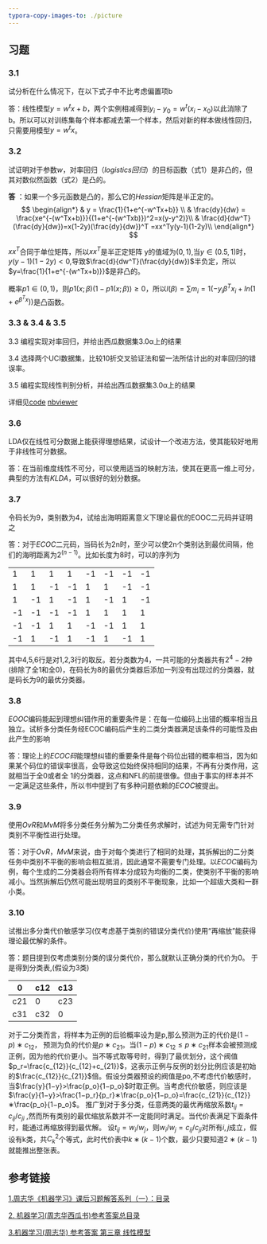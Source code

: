 ```yaml
---
typora-copy-images-to: ./picture
---
```


## 习题

### 3.1 

试分析在什么情况下，在以下式子中不比考虑偏置项b

答：线性模型$y=w^tx+b$，两个实例相减得到$y_i−y_0=w^t(x_i−x_0)$以此消除了b。所以可以对训练集每个样本都减去第一个样本，然后对新的样本做线性回归，只需要用模型$y=w^tx$。

### 3.2 

试证明对于参数$w$，对率回归$（logistics回归）$的目标函数（式1）是非凸的，但其对数似然函数（式2）是凸的。

**答** ：如果一个多元函数是凸的，那么它的$Hessian$矩阵是半正定的。
$$
\begin{align*}
& y = \frac{1}{1+e^{-w^Tx+b}} \\
& \frac{dy}{dw} = \frac{xe^{-(w^Tx+b)}}{(1+e^{-(w^Txb)})^2=x(y-y^2)}\\
& \frac{d}{dw^T}(\frac{dy}{dw})=x(1-2y)(\frac{dy}{dw})^T =xx^Ty(y-1)(1-2y)\\
\end{align*}
$$

$xx^T$合同于单位矩阵，所以$xx^T$是半正定矩阵 
y的值域为$(0,1)$,当$y∈(0.5,1)$时，$y(y−1)(1−2y)<0$,导致$\frac{d}{dw^T}(\frac{dy}{dw})$半负定，所以$y=\frac{1}{1+e^{-(w^Tx+b)}}$是非凸的。

概率$p1∈(0,1)$，则$p1(x;β)(1−p1(x;β))≥0$，所以$l(β)=∑m_i=1(−y_iβ^Tx_i+ln(1+e^{β^Tx}))$是凸函数。

### 3.3 & 3.4 & 3.5 

3.3 编程实现对率回归，并给出西瓜数据集3.0α上的结果

3.4 选择两个UCI数据集，比较10折交叉验证法和留一法所估计出的对率回归的错误率。

3.5 编程实现线性判别分析，并给出西瓜数据集3.0α上的结果

详细见[code](https://github.com/BranY/Notes/tree/master/%E6%9C%BA%E5%99%A8%E5%AD%A6%E4%B9%A0-%E5%91%A8%E5%BF%97%E5%8D%8E%EF%BC%88%E8%AF%BE%E5%90%8E%E4%B9%A0%E9%A2%98%E7%AD%94%E6%A1%88%EF%BC%89/code)  [nbviewer](http://nbviewer.jupyter.org/github/BranY/Notes/tree/master/%E6%9C%BA%E5%99%A8%E5%AD%A6%E4%B9%A0-%E5%91%A8%E5%BF%97%E5%8D%8E%EF%BC%88%E8%AF%BE%E5%90%8E%E4%B9%A0%E9%A2%98%E7%AD%94%E6%A1%88%EF%BC%89/code/])

### 3.6

LDA仅在线性可分数据上能获得理想结果，试设计一个改进方法，使其能较好地用于非线性可分数据。

答：在当前维度线性不可分，可以使用适当的映射方法，使其在更高一维上可分，典型的方法有$KLDA$，可以很好的划分数据。

### 3.7

令码长为9，类别数为4，试给出海明距离意义下理论最优的EOOC二元码并证明之

答：对于$ECOC$二元码，当码长为2n时，至少可以使2n个类别达到最优间隔，他们的海明距离为$2^{(n−1)}$。比如长度为8时，可以的序列为

|      |      |      |      |      |      |      |      |
| ---- | ---- | ---- | ---- | ---- | ---- | ---- | ---- |
| 1    | 1    | 1    | 1    | -1   | -1   | -1   | -1   |
| 1    | 1    | -1   | -1   | 1    | 1    | -1   | -1   |
| 1    | -1   | 1    | -1   | 1    | -1   | 1    | -1   |
| -1   | -1   | -1   | -1   | 1    | 1    | 1    | 1    |
| -1   | -1   | 1    | 1    | -1   | -1   | 1    | 1    |
| -1   | 1    | -1   | 1    | -1   | 1    | -1   | 1    |

其中4,5,6行是对1,2,3行的取反。若分类数为4，一共可能的分类器共有$2^4−2$种(排除了全1和全0)，在码长为8的最优分类器后添加一列没有出现过的分类器，就是码长为9的最优分类器。

### 3.8

$EOOC$编码能起到理想纠错作用的重要条件是：在每一位编码上出错的概率相当且独立。试析多分类任务经ECOC编码后产生的二类分类器满足该条件的可能性及由此产生的影响

答：理论上的$ECOC码$能理想纠错的重要条件是每个码位出错的概率相当，因为如果某个码位的错误率很高，会导致这位始终保持相同的结果，不再有分类作用，这就相当于全0或者全 1的分类器，这点和NFL的前提很像。但由于事实的样本并不一定满足这些条件，所以书中提到了有多种问题依赖的$ECOC$被提出。

### 3.9

使用$OvR$和$MvM$将多分类任务分解为二分类任务求解时，试述为何无需专门针对类别不平衡性进行处理。

答：对于$OvR$，$MvM$来说，由于对每个类进行了相同的处理，其拆解出的二分类任务中类别不平衡的影响会相互抵消，因此通常不需要专门处理。以$ECOC$编码为例，每个生成的二分类器会将所有样本分成较为均衡的二类，使类别不平衡的影响减小。当然拆解后仍然可能出现明显的类别不平衡现象，比如一个超级大类和一群小类。

### 3.10

试推出多分类代价敏感学习(仅考虑基于类别的错误分类代价)使用“再缩放”能获得理论最优解的条件。

答：题目提到仅考虑类别分类的误分类代价，那么就默认正确分类的代价为0。 于是得到分类表,(假设为3类)

| 0    | c12  | c13  |
| ---- | ---- | ---- |
| c21  | 0    | c23  |
| c31  | c32  | 0    |

对于二分类而言，将样本为正例的后验概率设为是p,那么预测为正的代价是$(1−p)∗c_{12}$， 预测为负的代价是$p∗c_{21}$。当$(1−p)∗c_{12}≤p∗c_{21}$样本会被预测成正例，因为他的代价更小。当不等式取等号时，得到了最优划分，这个阀值$p_r=\frac{c_{12}}{c_{12}+c_{21}}$，这表示正例与反例的划分比例应该是初始的$\frac{c_{12}}{c_{21}}$倍。假设分类器预设的阀值是po,不考虑代价敏感时，当$\frac{y}{1−y}>\frac{p_o}{1−p_o}$时取正例。当考虑代价敏感，则应该是$\frac{y}{1−y}>\frac{1−p_r}{p_r}∗\frac{p_o}{1−p_o}=\frac{c_{21}}{c_{12}}∗\frac{p_o}{1−p_o}$。 推广到对于多分类，任意两类的最优再缩放系数$t_{ij}=c_{ij}/c_{ji}$ ,然而所有类别的最优缩放系数并不一定能同时满足。当代价表满足下面条件时，能通过再缩放得到最优解。 
设$t_{ij}=w_i/w_j$，则$w_i/w_j=c_{ij}/c_{ji}$对所有$i,j$成立，假设有k类，共$C_{k}^{2}$个等式，此时代价表中$k∗(k−1)$个数，最少只要知道$2∗(k−1)$就能推出整张表。

## 参考链接

[1.周志华《机器学习》课后习题解答系列（一）：目录](http://blog.csdn.net/snoopy_yuan/article/details/62045353)

[2. 机器学习(周志华西瓜书)参考答案总目录](http://blog.csdn.net/icefire_tyh/article/details/52064910)

[3.机器学习(周志华) 参考答案 第三章 线性模型](http://blog.csdn.net/icefire_tyh/article/details/52069025)

